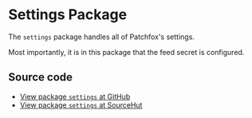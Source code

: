 # Settings Package

The `settings` package handles all of Patchfox's settings.

Most importantly, it is in this package that the feed secret is configured.

## Source code
* [View package `settings` at GitHub](https://github.com/soapdog/patchfox/blob/master/src/packages/settings) 
* [View package `settings` at SourceHut](https://git.sr.ht/~soapdog/patchfox/tree/master/item/src/packages/settings)
